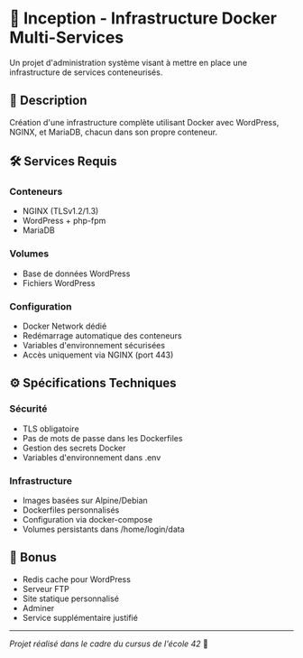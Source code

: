 # 🐳 Inception - Infrastructure Docker Multi-Services

Un projet d'administration système visant à mettre en place une infrastructure de services conteneurisés.

## 📝 Description

Création d'une infrastructure complète utilisant Docker avec WordPress, NGINX, et MariaDB, chacun dans son propre conteneur.

## 🛠️ Services Requis

### Conteneurs
- NGINX (TLSv1.2/1.3)
- WordPress + php-fpm
- MariaDB

### Volumes
- Base de données WordPress
- Fichiers WordPress

### Configuration
- Docker Network dédié
- Redémarrage automatique des conteneurs
- Variables d'environnement sécurisées
- Accès uniquement via NGINX (port 443)

## ⚙️ Spécifications Techniques

### Sécurité
- TLS obligatoire
- Pas de mots de passe dans les Dockerfiles
- Gestion des secrets Docker
- Variables d'environnement dans .env

### Infrastructure
- Images basées sur Alpine/Debian
- Dockerfiles personnalisés
- Configuration via docker-compose
- Volumes persistants dans /home/login/data

## 🌟 Bonus
- Redis cache pour WordPress
- Serveur FTP
- Site statique personnalisé
- Adminer
- Service supplémentaire justifié

---
*Projet réalisé dans le cadre du cursus de l'école 42* 🚀
